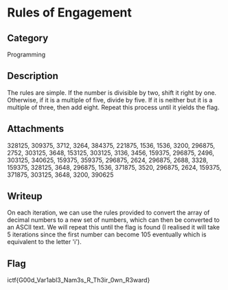 # Rules of Engagement

## Category
Programming

## Description
The rules are simple. If the number is divisible by two, shift it right by one. Otherwise, if it is a multiple of five, divide by five. If it is neither but it is a multiple of three, then add eight. Repeat this process until it yields the flag.

## Attachments
328125, 309375, 3712, 3264, 384375, 221875, 1536, 1536, 3200, 296875, 2752, 303125, 3648, 153125, 303125, 3136, 3456, 159375, 296875, 2496, 303125, 340625, 159375, 359375, 296875, 2624, 296875, 2688, 3328, 159375, 328125, 3648, 296875, 1536, 371875, 3520, 296875, 2624, 159375, 371875, 303125, 3648, 3200, 390625

## Writeup

On each iteration, we can use the rules provided to convert the array of decimal numbers to a new set of numbers, which can then be converted to an ASCII text.
We will repeat this until the flag is found (I realised it will take 5 iterations since the first number can become 105 eventually which is equivalent to the letter 'i').

## Flag
ictf{G00d_Var1abl3_Nam3s_R_Th3ir_0wn_R3ward}
